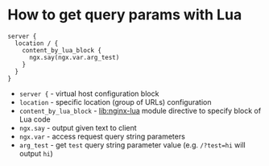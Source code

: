 # How to get query params with Lua

```nginx
server {
  location / {
    content_by_lua_block {
      ngx.say(ngx.var.arg_test)
    }
  }
}
```

- `server {` - virtual host configuration block
- `location` - specific location (group of URLs) configuration
- `content_by_lua_block` - [lib:nginx-lua](/nginx-lua/how-to-install-nginx-lua-module-in-ubuntu-ubuntuversion) module directive to specify block of Lua code
- `ngx.say` - output given text to client 
- `ngx.var` - access request query string parameters
- `arg_test` - get `test` query string parameter value (e.g. `/?test=hi` will output `hi`)


